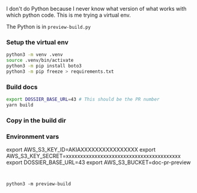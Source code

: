 
I don't do Python because I never know what version of what
works with which python code.  This is me trying a virtual
env.

The Python is in `preview-build.py`

### Setup the virtual env
```bash
python3 -m venv .venv
source .venv/bin/activate
python3 -m pip install boto3
python3 -m pip freeze > requirements.txt
```

### Build docs
```bash
export DOSSIER_BASE_URL=43 # This should be the PR number
yarn build
```

### Copy in the build dir

### Environment vars
export AWS_S3_KEY_ID=AKIAXXXXXXXXXXXXXXXX
export AWS_S3_KEY_SECRET=xxxxxxxxxxxxxxxxxxxxxxxxxxxxxxxxxxxxxxxx
export DOSSIER_BASE_URL=43
export AWS_S3_BUCKET=doc-pr-preview
```


python3 -m preview-build
```
